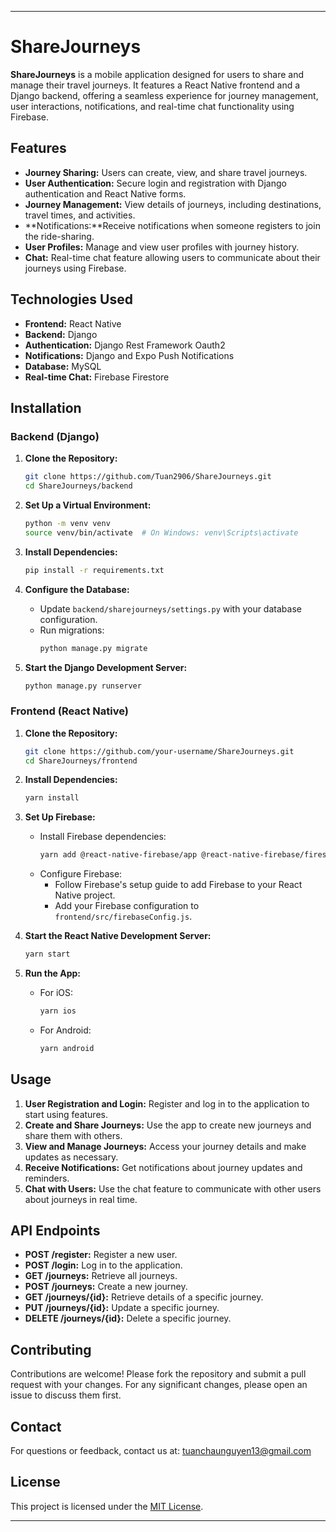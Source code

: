 
---

# ShareJourneys

**ShareJourneys** is a mobile application designed for users to share and manage their travel journeys. It features a React Native frontend and a Django backend, offering a seamless experience for journey management, user interactions, notifications, and real-time chat functionality using Firebase.

## Features

- **Journey Sharing:** Users can create, view, and share travel journeys.
- **User Authentication:** Secure login and registration with Django authentication and React Native forms.
- **Journey Management:** View details of journeys, including destinations, travel times, and activities.
- **Notifications:**Receive notifications when someone registers to join the ride-sharing.
- **User Profiles:** Manage and view user profiles with journey history.
- **Chat:** Real-time chat feature allowing users to communicate about their journeys using Firebase.

## Technologies Used

- **Frontend:** React Native
- **Backend:** Django
- **Authentication:** Django Rest Framework Oauth2
- **Notifications:** Django and Expo Push Notifications
- **Database:** MySQL
- **Real-time Chat:** Firebase Firestore

## Installation

### Backend (Django)

1. **Clone the Repository:**
   ```bash
   git clone https://github.com/Tuan2906/ShareJourneys.git
   cd ShareJourneys/backend
   ```

2. **Set Up a Virtual Environment:**
   ```bash
   python -m venv venv
   source venv/bin/activate  # On Windows: venv\Scripts\activate
   ```

3. **Install Dependencies:**
   ```bash
   pip install -r requirements.txt
   ```

4. **Configure the Database:**
   - Update `backend/sharejourneys/settings.py` with your database configuration.
   - Run migrations:
     ```bash
     python manage.py migrate
     ```

5. **Start the Django Development Server:**
   ```bash
   python manage.py runserver
   ```

### Frontend (React Native)

1. **Clone the Repository:**
   ```bash
   git clone https://github.com/your-username/ShareJourneys.git
   cd ShareJourneys/frontend
   ```

2. **Install Dependencies:**
   ```bash
   yarn install
   ```

3. **Set Up Firebase:**
   - Install Firebase dependencies:
     ```bash
     yarn add @react-native-firebase/app @react-native-firebase/firestore
     ```
   - Configure Firebase:
     - Follow Firebase's setup guide to add Firebase to your React Native project.
     - Add your Firebase configuration to `frontend/src/firebaseConfig.js`.

4. **Start the React Native Development Server:**
   ```bash
   yarn start
   ```

5. **Run the App:**
   - For iOS:
     ```bash
     yarn ios
     ```
   - For Android:
     ```bash
     yarn android
     ```

## Usage

1. **User Registration and Login:** Register and log in to the application to start using features.
2. **Create and Share Journeys:** Use the app to create new journeys and share them with others.
3. **View and Manage Journeys:** Access your journey details and make updates as necessary.
4. **Receive Notifications:** Get notifications about journey updates and reminders.
5. **Chat with Users:** Use the chat feature to communicate with other users about journeys in real time.

## API Endpoints

- **POST /register:** Register a new user.
- **POST /login:** Log in to the application.
- **GET /journeys:** Retrieve all journeys.
- **POST /journeys:** Create a new journey.
- **GET /journeys/{id}:** Retrieve details of a specific journey.
- **PUT /journeys/{id}:** Update a specific journey.
- **DELETE /journeys/{id}:** Delete a specific journey.

## Contributing

Contributions are welcome! Please fork the repository and submit a pull request with your changes. For any significant changes, please open an issue to discuss them first.

## Contact

For questions or feedback, contact us at: tuanchaunguyen13@gmail.com

## License

This project is licensed under the [MIT License](LICENSE).

---
